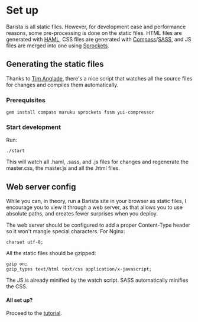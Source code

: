 # Set up

Barista is all static files. However, for development ease and
performance reasons, some pre-processing is done on the static
files. HTML files are generated with [HAML](http://haml-lang.com/),
CSS files are generated with
[Compass](http://compass-style.org)/[SASS](http://sass-lang.com/), and
JS files are merged into one using
[Sprockets](http://getsprockets.org/).

## Generating the static files

Thanks to [Tim Anglade](http://github.com/timanglade), there's a nice
script that watches all the source files for changes and compiles them
automatically.

### Prerequisites

    gem install compass maruku sprockets fssm yui-compressor

### Start development

Run:

    ./start

This will watch all .haml, .sass, and .js files for changes and
regenerate the master.css, the master.js and all the .html files.

## Web server config

While you can, in theory, run a Barista site in your browser as
static files, I encourage you to view it through a web server, as
that allows you to use absolute paths, and creates fewer surprises
when you deploy.

The web server should be configured to add a proper Content-Type
header so it won't mangle special characters. For Nginx:

    charset utf-8;

All the static files should be gzipped:

    gzip on;
    gzip_types text/html text/css application/x-javascript;

The JS is already minified by the watch script. SASS automatically minifies the CSS.

#### All set up?

Proceed to the [tutorial](blob/master/TUTORIAL.md).
